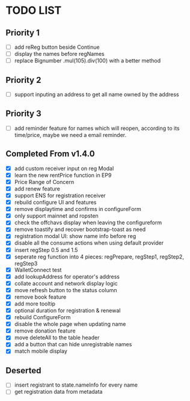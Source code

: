 # TODO LIST

## Priority 1

- [ ] add reReg button beside Continue
- [ ] display the names before regNames
- [ ] replace Bignumber .mul(105).div(100) with a better method

## Priority 2

- [ ] support inputing an address to get all name owned by the address

## Priority 3

- [ ] add reminder feature for names which will reopen, according to its time/price, maybe we need a email reminder.

## Completed From v1.4.0

- [x] add custom receiver input on reg Modal
- [x] learn the new rentPrice function in EP9
- [x] Price Range of Concern
- [x] add renew feature
- [x] support ENS for registration receiver
- [x] rebuild configure UI and features
- [x] remove displaytime and confirms in configureForm
- [x] only support mainnet and ropsten
- [x] check the offchavs display when leaving the configureform
- [x] remove toastify and recover bootstrap-toast as need
- [x] registration modal UI: show name info before reg
- [x] disable all the consume actions when using default provider
- [x] insert regStep 0.5 and 1.5
- [x] seperate reg function into 4 pieces: regPrepare, regStep1, regStep2, regStep3
- [x] WalletConnect test
- [x] add lookupAddress for operator's address
- [x] collate account and network display logic
- [x] move refresh button to the status column
- [x] remove book feature
- [x] add more tooltip
- [x] optional duration for registration & renewal
- [x] rebuild ConfigureForm
- [x] disable the whole page when updating name
- [x] remove donation feature
- [x] move deleteAll to the table header
- [x] add a button that can hide unregistrable names
- [x] match mobile display

## Deserted

- [ ] insert registrant to state.nameInfo for every name
- [ ] get registration data from metadata
